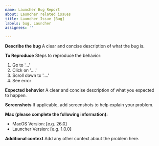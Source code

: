 ```yaml
---
name: Launcher Bug Report
about: Launcher related issues
title: Launcher Issue [Bug]
labels: bug, Launcher
assignees: ''

---
```


**Describe the bug**
A clear and concise description of what the bug is.

**To Reproduce**
Steps to reproduce the behavior:
1. Go to '...'
2. Click on '....'
3. Scroll down to '....'
4. See error

**Expected behavior**
A clear and concise description of what you expected to happen.

**Screenshots**
If applicable, add screenshots to help explain your problem.

**Mac (please complete the following information):**
 - MacOS Version: [e.g. 26.0]
 - Launcher Version: [e.g. 1.0.0]

**Additional context**
Add any other context about the problem here.
